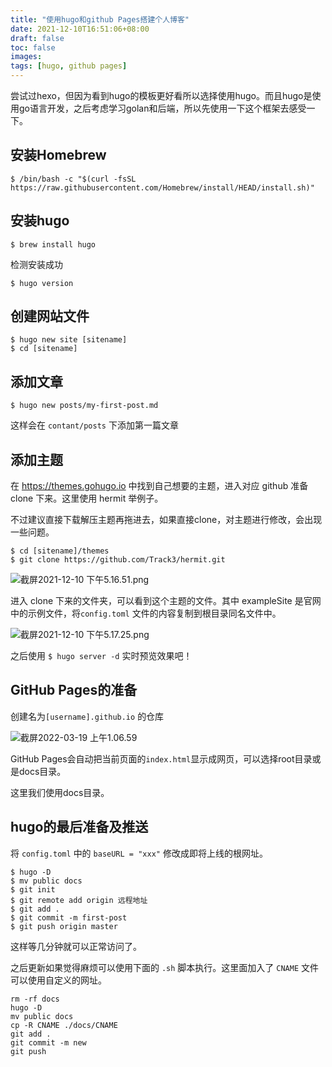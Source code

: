 ```yaml
---
title: "使用hugo和github Pages搭建个人博客"
date: 2021-12-10T16:51:06+08:00
draft: false
toc: false
images:
tags: [hugo, github pages]
---
```


尝试过hexo，但因为看到hugo的模板更好看所以选择使用hugo。而且hugo是使用go语言开发，之后考虑学习golan和后端，所以先使用一下这个框架去感受一下。

## 安装Homebrew

``` shell
$ /bin/bash -c "$(curl -fsSL https://raw.githubusercontent.com/Homebrew/install/HEAD/install.sh)"
```

## 安装hugo

```shell
$ brew install hugo
```

检测安装成功

```shell
$ hugo version
```

## 创建网站文件

```shell
$ hugo new site [sitename]
$ cd [sitename]
```

## 添加文章

```shell
$ hugo new posts/my-first-post.md
```

这样会在 `contant/posts` 下添加第一篇文章

## 添加主题

在 https://themes.gohugo.io 中找到自己想要的主题，进入对应 github 准备 clone 下来。这里使用 hermit 举例子。

不过建议直接下载解压主题再拖进去，如果直接clone，对主题进行修改，会出现一些问题。

```shell
$ cd [sitename]/themes
$ git clone https://github.com/Track3/hermit.git
```

![截屏2021-12-10 下午5.16.51.png](https://s2.loli.net/2021/12/10/uYsPJmQy3KNwDvM.png)

进入 clone 下来的文件夹，可以看到这个主题的文件。其中 exampleSite 是官网中的示例文件，将`config.toml` 文件的内容复制到根目录同名文件中。

![截屏2021-12-10 下午5.17.25.png](https://s2.loli.net/2021/12/10/QiIoOSp86w5TXLz.png)

之后使用 `$ hugo server -d` 实时预览效果吧！



## GitHub Pages的准备

创建名为`[username].github.io` 的仓库

![截屏2022-03-19 上午1.06.59](https://tva1.sinaimg.cn/large/e6c9d24egy1h0ej9814mbj21hz0u0dlb.jpg)

GitHub Pages会自动把当前页面的`index.html`显示成网页，可以选择root目录或是docs目录。

这里我们使用docs目录。

## hugo的最后准备及推送

将 `config.toml` 中的 `baseURL = "xxx"` 修改成即将上线的根网址。

```shell
$ hugo -D
$ mv public docs
$ git init
$ git remote add origin 远程地址
$ git add .
$ git commit -m first-post
$ git push origin master
```

这样等几分钟就可以正常访问了。

之后更新如果觉得麻烦可以使用下面的 `.sh`  脚本执行。这里面加入了 `CNAME` 文件可以使用自定义的网址。

```shell
rm -rf docs
hugo -D
mv public docs
cp -R CNAME ./docs/CNAME
git add .
git commit -m new
git push
```

